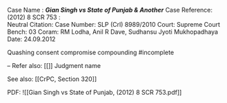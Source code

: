 Case Name : ***Gian Singh vs State of Punjab & Another***
Case Reference: (2012) 8 SCR 753 :  
Neutral Citation:
Case Number: SLP (Crl) 8989/2010
Court: Supreme Court
Bench: 03
Coram: RM Lodha, Anil R Dave, Sudhansu Jyoti Mukhopadhaya
Date: 24.09.2012

Quashing consent compromise compounding
#incomplete 

–
Refer also:
[[]]
Judgment name

See also:
[[CrPC, Section 320]]

PDF:
![[Gian Singh vs State of Punjab, (2012) 8 SCR 753.pdf]]